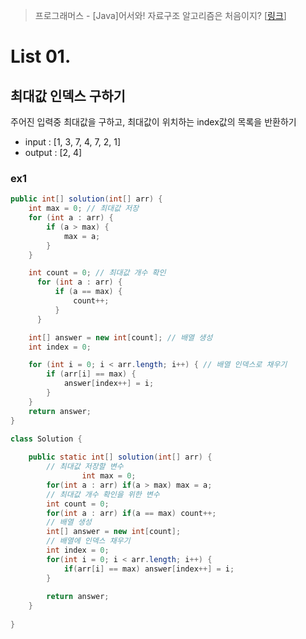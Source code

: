 > 프로그래머스 - [Java]어서와! 자료구조 알고리즘은 처음이지? [[링크](https://school.programmers.co.kr/learn/courses/13577)] 

# List 01.
## 최대값 인덱스 구하기
주어진 입력중 최대값을 구하고, 최대값이 위치하는 index값의 목록을 반환하기
* input : [1, 3, 7, 4, 7, 2, 1]
* output : [2, 4]

### ex1

```java
public int[] solution(int[] arr) {
    int max = 0; // 최대값 저장
    for (int a : arr) {
        if (a > max) {
            max = a;
        }
    }

    int count = 0; // 최대값 개수 확인
      for (int a : arr) {
          if (a == max) {
              count++;
          }
      }

    int[] answer = new int[count]; // 배열 생성
    int index = 0;

    for (int i = 0; i < arr.length; i++) { // 배열 인덱스로 채우기
        if (arr[i] == max) {
            answer[index++] = i;
        }
    }
    return answer;
}
```

```java
class Solution {
	
    public static int[] solution(int[] arr) {
		// 최대값 저장할 변수
                int max = 0;
		for(int a : arr) if(a > max) max = a;
		// 최대값 개수 확인을 위한 변수
		int count = 0;
		for(int a : arr) if(a == max) count++;
		// 배열 생성
		int[] answer = new int[count];
		// 배열에 인덱스 채우기
		int index = 0;
		for(int i = 0; i < arr.length; i++) {
			if(arr[i] == max) answer[index++] = i;
		}
		
		return answer;
	}
    
}
```
